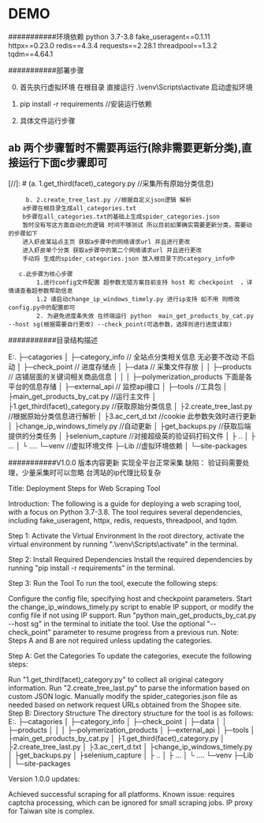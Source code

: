 DEMO
===========================

###########环境依赖
python 3.7-3.8
fake_useragent==0.1.11
httpx==0.23.0
redis==4.3.4
requests==2.28.1
threadpool==1.3.2
tqdm==4.64.1

###########部署步骤

0. 首先执行虚拟环境 在根目录 直接运行 .\venv\Scripts\activate 启动虚拟环境

1. pip install -r requirements //安装运行依赖


3. 具体文件运行步骤

## ab 两个步骤暂时不需要再运行(除非需要更新分类),直接运行下面c步骤即可

[//]: # (a. 1.get_third(facet)_category.py  //采集所有原始分类信息)

         b. 2.create_tree_last.py //根据自定义json逻辑 解析
		a步骤在根目录生成all_categories.txt
		b步骤在all_categories.txt的基础上生成spider_categories.json 
		暂时没有写这方面自动化的逻辑 时间不够测试 所以目前如果确实需要更新分类，需要动的步骤如下
		进入虾皮某站点主页 获取a步骤中的网络请求url 并且进行更改
		进入虾皮单个分类 获取a步骤中的第二个网络请求url 并且进行更改
		手动将 生成的spider_categories.json 放入根目录下的category_info中
		
	   c.此步骤为核心步骤
			1.进行config文件配置 超参数无错方案目前支持 host 和 checkpoint  ，详情请查看超参数帮助信息
			1.2 请启动change_ip_windows_timely.py 进行ip支持 如不用 则修改config.py中的配置即可
			2. 为避免进度条失效 在终端运行 python  main_get_products_by_cat.py --host sg(根据需要自行更改) --check_point(可选参数，选择则进行进度读取)
			

###########目录结构描述

E:.
├─catagories
│ ├─category_info // 全站点分类相关信息 无必要不改动 不启动
│ ├─check_point // 进度存储点
│ ├─data // 采集文件存放
│ │ ├─products // 店铺层面的关键词相关商品信息
│ │ │ ├─polymerization_products 下面是各平台的信息存储 
│ ├─external_api // 监控api接口
│ ├─tools //工具包
│ ├main_get_products_by_cat.py //运行主文件
│ ├1.get_third(facet)_category.py //获取原始分类信息
│ ├2.create_tree_last.py //根据原始分类信息进行解析
│ ├3.ac_cert_d.txt //cookie 此参数失效时进行更新
│ ├change_ip_windows_timely.py //自动更新
│ ├get_backups.py //获取后端提供的分类任务
│ ├selenium_capture //对接超级英的验证码打码文件
│ ├ ..
│ ├ ...
│ └ ....
└─venv //虚拟环境文件
├─Lib //虚拟环境依赖
│ └─site-packages


###########V1.0.0 版本内容更新
实现全平台正常采集 
缺陷：
	验证码需要处理，少量采集时可以忽略
	台湾站的ip代理比较复杂
	
	
	
Title: Deployment Steps for Web Scraping Tool

Introduction:
The following is a guide for deploying a web scraping tool, with a focus on Python 3.7-3.8. The tool requires several dependencies, including fake_useragent, httpx, redis, requests, threadpool, and tqdm.

Step 1: Activate the Virtual Environment
In the root directory, activate the virtual environment by running ".\venv\Scripts\activate" in the terminal.

Step 2: Install Required Dependencies
Install the required dependencies by running "pip install -r requirements" in the terminal.

Step 3: Run the Tool
To run the tool, execute the following steps:

Configure the config file, specifying host and checkpoint parameters.
Start the change_ip_windows_timely.py script to enable IP support, or modify the config file if not using IP support.
Run "python main_get_products_by_cat.py --host sg" in the terminal to initiate the tool. Use the optional "--check_point" parameter to resume progress from a previous run.
Note: Steps A and B are not required unless updating the categories.

Step A: Get the Categories
To update the categories, execute the following steps:

Run "1.get_third(facet)_category.py" to collect all original category information.
Run "2.create_tree_last.py" to parse the information based on custom JSON logic.
Manually modify the spider_categories.json file as needed based on network request URLs obtained from the Shopee site.
Step B: Directory Structure
The directory structure for the tool is as follows:
E:.
├─catagories
│ ├─category_info
│ ├─check_point
│ ├─data
│ │ ├─products
│ │ │ ├─polymerization_products
│ ├─external_api
│ ├─tools
│ ├main_get_products_by_cat.py
│ ├1.get_third(facet)_category.py
│ ├2.create_tree_last.py
│ ├3.ac_cert_d.txt
│ ├change_ip_windows_timely.py
│ ├get_backups.py
│ ├selenium_capture
│ ├ ..
│ ├ ...
│ └ ....
└─venv
├─Lib
│ └─site-packages

Version 1.0.0 updates:

Achieved successful scraping for all platforms.
Known issue: requires captcha processing, which can be ignored for small scraping jobs. IP proxy for Taiwan site is complex.
